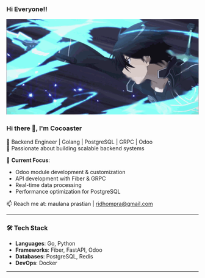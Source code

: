 ### Hi Everyone!!  
<p align="center">
  <img src="banner.gif" alt="banner" style="width: 800px; height: 250px; object-fit: cover;">
</p>

### Hi there 👋, I'm Cocoaster  
🔹 Backend Engineer | Golang | PostgreSQL | GRPC | Odoo  
🔹 Passionate about building scalable backend systems  

📌 **Current Focus**:  
- Odoo module development & customization  
- API development with Fiber & GRPC
- Real-time data processing  
- Performance optimization for PostgreSQL  

📫 Reach me at: maulana prastian | ridhompra@gmail.com  

---

### 🛠 Tech Stack  
- **Languages**: Go, Python  
- **Frameworks**: Fiber, FastAPI, Odoo  
- **Databases**: PostgreSQL, Redis  
- **DevOps**: Docker

---

<!-- ![Snake animation](https://github.com/thepiyushmalhotra/thepiyushmalhotra/blob/output/github-contribution-grid-snake.svg) -->

<!-- ![GitHub stats](https://github-readme-stats.vercel.app/api?username=cocoasterr&show_icons=true&theme=dark)
![Top Langs](https://github-readme-stats.vercel.app/api/top-langs/?username=cocoasterr&layout=compact&theme=dark) -->
